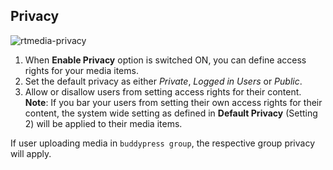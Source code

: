 ## Privacy

![rtmedia-privacy](https://cloud.githubusercontent.com/assets/1140051/7366010/d97b4b56-edb2-11e4-8afa-52fefe93bc9f.png)

1. When **Enable Privacy** option is switched ON, you can define access rights for your media items.
2. Set the default privacy as either *Private*, *Logged in Users* or *Public*.
3. Allow or disallow users from setting access rights for their content.
   **Note**: If you bar your users from setting their own access rights for their content, the system wide setting as defined in **Default Privacy** (Setting 2) will be applied to their media items.

If user uploading media in `buddypress group`, the respective group privacy will apply.
